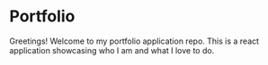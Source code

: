 # Portfolio
Greetings! Welcome to my portfolio application repo. This is a react application showcasing who I am and what I love to do. 
